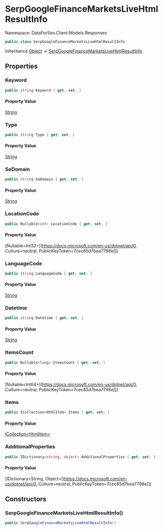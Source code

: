 # SerpGoogleFinanceMarketsLiveHtmlResultInfo

Namespace: DataForSeo.Client.Models.Responses

```csharp
public class SerpGoogleFinanceMarketsLiveHtmlResultInfo
```

Inheritance [Object](https://docs.microsoft.com/en-us/dotnet/api/Object) → [SerpGoogleFinanceMarketsLiveHtmlResultInfo](./SerpGoogleFinanceMarketsLiveHtmlResultInfo.md)

## Properties

### **Keyword**

```csharp
public string Keyword { get; set; }
```

#### Property Value

[String](https://docs.microsoft.com/en-us/dotnet/api/String)<br>

### **Type**

```csharp
public string Type { get; set; }
```

#### Property Value

[String](https://docs.microsoft.com/en-us/dotnet/api/String)<br>

### **SeDomain**

```csharp
public string SeDomain { get; set; }
```

#### Property Value

[String](https://docs.microsoft.com/en-us/dotnet/api/String)<br>

### **LocationCode**

```csharp
public Nullable<int> LocationCode { get; set; }
```

#### Property Value

[Nullable&lt;Int32&gt;](https://docs.microsoft.com/en-us/dotnet/api/0, Culture=neutral, PublicKeyToken=7cec85d7bea7798e]])<br>

### **LanguageCode**

```csharp
public string LanguageCode { get; set; }
```

#### Property Value

[String](https://docs.microsoft.com/en-us/dotnet/api/String)<br>

### **Datetime**

```csharp
public string Datetime { get; set; }
```

#### Property Value

[String](https://docs.microsoft.com/en-us/dotnet/api/String)<br>

### **ItemsCount**

```csharp
public Nullable<long> ItemsCount { get; set; }
```

#### Property Value

[Nullable&lt;Int64&gt;](https://docs.microsoft.com/en-us/dotnet/api/0, Culture=neutral, PublicKeyToken=7cec85d7bea7798e]])<br>

### **Items**

```csharp
public ICollection<HtmlItem> Items { get; set; }
```

#### Property Value

[ICollection&lt;HtmlItem&gt;](./HtmlItem.md)<br>

### **AdditionalProperties**

```csharp
public IDictionary<string, object> AdditionalProperties { get; set; }
```

#### Property Value

[IDictionary&lt;String, Object&gt;](https://docs.microsoft.com/en-us/dotnet/api/0, Culture=neutral, PublicKeyToken=7cec85d7bea7798e]])<br>

## Constructors

### **SerpGoogleFinanceMarketsLiveHtmlResultInfo()**

```csharp
public SerpGoogleFinanceMarketsLiveHtmlResultInfo()
```
